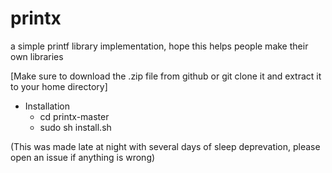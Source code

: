 # printx
a simple printf library implementation, hope this helps people make their own libraries

[Make sure to download the .zip file from github or git clone it and extract it to your home directory]
* Installation
  * cd printx-master
  * sudo sh install.sh


(This was made late at night with several days of sleep deprevation, please open an issue if anything is wrong)
